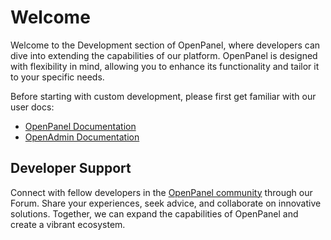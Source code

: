 # Welcome

Welcome to the Development section of OpenPanel, where developers can dive into extending the capabilities of our platform. OpenPanel is designed with flexibility in mind, allowing you to enhance its functionality and tailor it to your specific needs.

Before starting with custom development, please first get familiar with our user docs:

- [OpenPanel Documentation](https://openpanel.co/docs/panel/intro/)
- [OpenAdmin Documentation](https://openpanel.co/docs/admin/intro/)


## Developer Support

Connect with fellow developers in the [OpenPanel community](https://community.openpanel.co/) through our Forum. Share your experiences, seek advice, and collaborate on innovative solutions. Together, we can expand the capabilities of OpenPanel and create a vibrant ecosystem.
